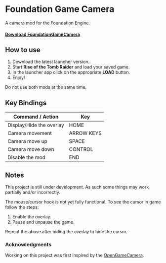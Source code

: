 # Foundation Game Camera
A camera mod for the Foundation Engine.

#### [Download FoundationGameCamera](https://github.com/Nesae-avi/FoundationGameCamera/releases/latest)

## How to use

1. Download the latest launcher version..
2. Start **Rise of the Tomb Raider** and load your saved game.
3. In the launcher app click on the appropriate **LOAD** button.
4. Enjoy!

Do not use both mods at the same time.

## Key Bindings

| Command / Action | Key |
| --- | --- |
| Display/Hide the overlay | HOME |
| Camera movement | ARROW KEYS |
| Camera move up | SPACE |
| Camera move down | CONTROL |
| Disable the mod | END |

## Notes

This project is still under development. As such some things may work partially and/or incorrectly.

The mouse/cursor hook is not yet fully functional. To see the cursor in game follow the steps:
1. Enable the overlay.
2. Pause and unpause the game.

Repeat the above after hiding the overlay to hide the cursor.

### Acknowledgments

Working on this project was first inspired by the [OpenGameCamera](https://github.com/coltonon/OpenGameCamera).
